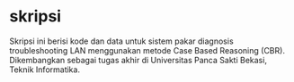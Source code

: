 # skripsi
Skripsi ini berisi kode dan data untuk sistem pakar diagnosis troubleshooting LAN menggunakan metode Case Based Reasoning (CBR). Dikembangkan sebagai tugas akhir di Universitas Panca Sakti Bekasi, Teknik Informatika.
